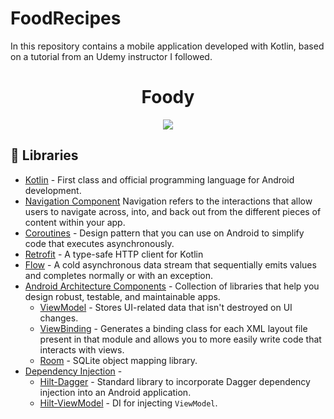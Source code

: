 # FoodRecipes
In this repository contains a mobile application developed with Kotlin, based on a tutorial from an Udemy instructor I followed.

<h1 align="center">Foody</h1>

<p align="center">
<img src="https://user-images.githubusercontent.com/66571666/232258036-43621445-4142-453e-8cf2-71e8d3e999e9.png" width="%30 height="%30">
</p>

## 🔖 Libraries

- [Kotlin](https://kotlinlang.org/) - First class and official programming language for Android development.
- [Navigation Component](https://developer.android.com/guide/navigation/navigation-getting-started) Navigation refers to the interactions that allow users to navigate across, into, and back out from the different pieces of content within your app.
- [Coroutines](https://kotlinlang.org/docs/reference/coroutines-overview.html) - Design pattern that you can use on Android to simplify code that executes asynchronously.
- [Retrofit](https://square.github.io/retrofit/) - A type-safe HTTP client for Kotlin
- [Flow](https://kotlin.github.io/kotlinx.coroutines/kotlinx-coroutines-core/kotlinx.coroutines.flow/-flow/) - A cold asynchronous data stream that sequentially emits values and completes normally or with an exception.
- [Android Architecture Components](https://developer.android.com/topic/libraries/architecture) - Collection of libraries that help you design robust, testable, and maintainable apps.
  - [ViewModel](https://developer.android.com/topic/libraries/architecture/viewmodel) - Stores UI-related data that isn't destroyed on UI changes. 
  - [ViewBinding](https://developer.android.com/topic/libraries/view-binding) - Generates a binding class for each XML layout file present in that module and allows you to more easily write code that interacts with views.
  - [Room](https://developer.android.com/topic/libraries/architecture/room) - SQLite object mapping library.
- [Dependency Injection](https://developer.android.com/training/dependency-injection) - 
  - [Hilt-Dagger](https://dagger.dev/hilt/) - Standard library to incorporate Dagger dependency injection into an Android application.
  - [Hilt-ViewModel](https://developer.android.com/training/dependency-injection/hilt-jetpack) - DI for injecting `ViewModel`.

